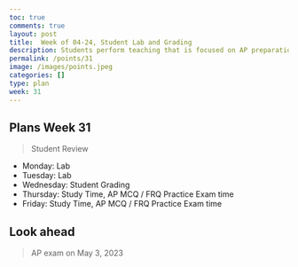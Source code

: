 ```yaml
---
toc: true
comments: true
layout: post
title:  Week of 04-24, Student Lab and Grading
description: Students perform teaching that is focused on AP preparation
permalink: /points/31
image: /images/points.jpeg
categories: []
type: plan
week: 31
---
```


## Plans Week 31
> Student Review
- Monday: Lab
- Tuesday: Lab
- Wednesday: Student Grading
- Thursday: Study Time, AP MCQ / FRQ Practice Exam time
- Friday: Study Time, AP MCQ / FRQ Practice Exam time

## Look ahead
> AP exam on May 3, 2023